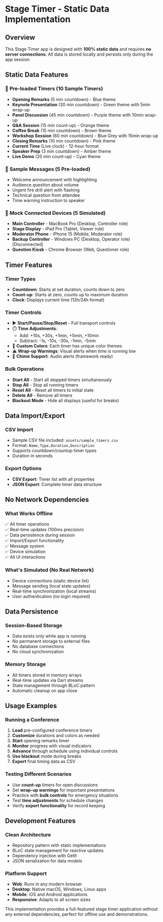 # Stage Timer - Static Data Implementation

## Overview

This Stage Timer app is designed with **100% static data** and requires **no server connections**. All data is stored locally and persists only during the app session.

## Static Data Features

### 🔢 **Pre-loaded Timers (10 Sample Timers)**
- **Opening Remarks** (5 min countdown) - Blue theme
- **Keynote Presentation** (30 min countdown) - Green theme with 5min wrap-up
- **Panel Discussion** (45 min countdown) - Purple theme with 10min wrap-up  
- **Q&A Session** (15 min count-up) - Orange theme
- **Coffee Break** (15 min countdown) - Brown theme
- **Workshop Session** (60 min countdown) - Blue Grey with 15min wrap-up
- **Closing Remarks** (10 min countdown) - Pink theme
- **Current Time** (Live clock) - 12-hour format
- **Speaker Prep** (3 min countdown) - Amber theme
- **Live Demo** (20 min count-up) - Cyan theme

### 💬 **Sample Messages (5 Pre-loaded)**
- Welcome announcement with highlighting
- Audience question about volume
- Urgent fire drill alert with flashing
- Technical question from attendee
- Time warning instruction to speaker

### 📱 **Mock Connected Devices (5 Simulated)**
- **Main Controller** - MacBook Pro (Desktop, Controller role)
- **Stage Display** - iPad Pro (Tablet, Viewer role)  
- **Moderator Phone** - iPhone 15 (Mobile, Moderator role)
- **Backup Controller** - Windows PC (Desktop, Operator role) [Disconnected]
- **Question Kiosk** - Chrome Browser (Web, Questioner role)

## Timer Features

### Timer Types
- **Countdown**: Starts at set duration, counts down to zero
- **Count-up**: Starts at zero, counts up to maximum duration  
- **Clock**: Displays current time (12h/24h format)

### Timer Controls
- ▶️ **Start/Pause/Stop/Reset** - Full transport controls
- ⏱️ **Time Adjustments**: 
  - Add: +10s, +30s, +1min, +5min, +10min
  - Subtract: -1s, -10s, -30s, -1min, -5min
- 🎨 **Custom Colors**: Each timer has unique color themes
- ⚠️ **Wrap-up Warnings**: Visual alerts when time is running low
- 🔔 **Chime Support**: Audio alerts (framework ready)

### Bulk Operations
- **Start All** - Start all stopped timers simultaneously
- **Stop All** - Stop all running timers  
- **Reset All** - Reset all timers to initial state
- **Delete All** - Remove all timers
- **Blackout Mode** - Hide all displays (useful for breaks)

## Data Import/Export

### CSV Import
- Sample CSV file included: `assets/sample_timers.csv`
- Format: `Name,Type,Duration,Description`
- Supports countdown/countup timer types
- Duration in seconds

### Export Options
- **CSV Export**: Timer list with all properties
- **JSON Export**: Complete timer data structure

## No Network Dependencies

### What Works Offline
✅ All timer operations  
✅ Real-time updates (100ms precision)  
✅ Data persistence during session  
✅ Import/Export functionality  
✅ Message system  
✅ Device simulation  
✅ All UI interactions  

### What's Simulated (No Real Network)
- Device connections (static device list)
- Message sending (local state updates)
- Real-time synchronization (local streams)
- User authentication (no login required)

## Data Persistence

### Session-Based Storage
- Data exists only while app is running
- No permanent storage to external files
- No database connections
- No cloud synchronization

### Memory Storage
- All timers stored in memory arrays
- Real-time updates via Dart streams
- State management through BLoC pattern
- Automatic cleanup on app close

## Usage Examples

### Running a Conference
1. **Load** pre-configured conference timers
2. **Customize** durations and colors as needed
3. **Start** opening remarks timer
4. **Monitor** progress with visual indicators
5. **Advance** through schedule using individual controls
6. **Use blackout** mode during breaks
7. **Export** final timing data as CSV

### Testing Different Scenarios
- Use **count-up** timers for open discussions
- Set **wrap-up warnings** for important presentations  
- Practice with **bulk controls** for emergency situations
- Test **time adjustments** for schedule changes
- Verify **export functionality** for record keeping

## Development Features

### Clean Architecture
- Repository pattern with static implementations
- BLoC state management for reactive updates
- Dependency injection with GetIt
- JSON serialization for data models

### Platform Support
- **Web**: Runs in any modern browser
- **Desktop**: Native macOS, Windows, Linux apps
- **Mobile**: iOS and Android applications
- **Responsive**: Adapts to all screen sizes

This implementation provides a full-featured stage timer application without any external dependencies, perfect for offline use and demonstrations.